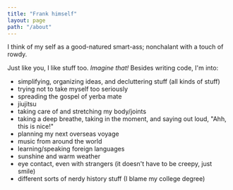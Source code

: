 ```yaml
---
title: "Frank himself"
layout: page
path: "/about"
---
```


I think of my self as a good-natured smart-ass; nonchalant with a touch of rowdy.  

Just like you, I like stuff too. *Imagine that!* Besides writing code, I'm into:

- simplifying, organizing ideas, and decluttering stuff (all kinds of stuff)
- trying not to take myself too seriously
- spreading the gospel of yerba mate
- jiujitsu
- taking care of and stretching my body/joints 
- taking a deep breathe, taking in the moment, and saying out loud, "Ahh, this is nice!"
- planning my next overseas voyage
- music from around the world
- learning/speaking foreign languages
- sunshine and warm weather
- eye contact, even with strangers (it doesn't have to be creepy, just smile)
- different sorts of nerdy history stuff (I blame my college degree)
